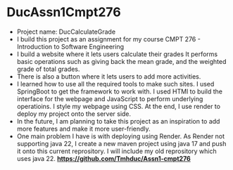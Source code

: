 # DucAssn1Cmpt276
 - Project name: DucCalculateGrade
 - I build this project as an assignment for my course CMPT 276 - Introduction to Software Engineering
 - I build a website where it lets users calculate their grades It performs basic operations such as giving back the mean grade, and the weighted grade of total grades.
 - There is also a button where it lets users to add more activities.
 - I learned how to use all the required tools to make such sites. I used SpringBoot to get the framework to work with. I used HTMl to build the interface for the webpage and JavaScript to perform underlying operatioins. I style my webpage using CSS. At the end, I use render to deploy my project onto the server side.
 - In the future, I am planning to take this project as an inspiration to add more features and make it more user-friendly.
 - One main problem I have is with deploying using Render. As Render not supporting java 22, I create a new maven project using java 17 and push it onto this current reprository. I will include my old reprository which uses java 22.
   **https://github.com/Tmhduc/Assn1-cmpt276**
   
